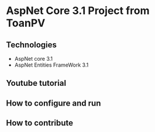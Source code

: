 # AspNet Core 3.1 Project from ToanPV
## Technologies
- AspNet core 3.1
- AspNet Entities FrameWork 3.1
## Youtube tutorial
## How to configure and run
## How to contribute
